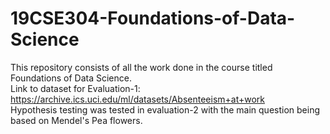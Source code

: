 # 19CSE304-Foundations-of-Data-Science
This repository consists of all the work done in the course titled Foundations of Data Science. <br>
Link to dataset for Evaluation-1: https://archive.ics.uci.edu/ml/datasets/Absenteeism+at+work <br>
Hypothesis testing was tested in evaluation-2 with the main question being based on Mendel's Pea flowers.
